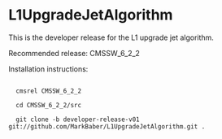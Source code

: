 L1UpgradeJetAlgorithm
=====================

This is the developer release for the L1 upgrade jet algorithm.

Recommended release: CMSSW_6_2_2

Installation instructions:

<code>
  cmsrel CMSSW_6_2_2<br>
  cd CMSSW_6_2_2/src<br>
  git clone -b developer-release-v01 git://github.com/MarkBaber/L1UpgradeJetAlgorithm.git .<br>
</code>
